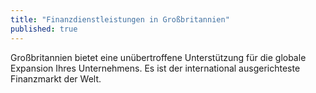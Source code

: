 ```yaml
---
title: "Finanzdienstleistungen in Großbritannien"
published: true
---
```


Großbritannien bietet eine unübertroffene Unterstützung für die globale Expansion Ihres Unternehmens. Es ist der international ausgerichteste Finanzmarkt der Welt.

